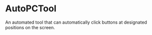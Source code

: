 # AutoPCTool
An automated tool that can automatically click buttons at designated positions on the screen.
